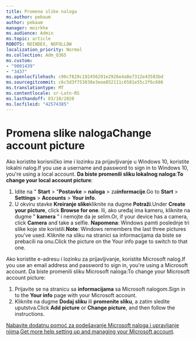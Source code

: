 ```yaml
---
title: Promena slike naloga
ms.author: pebaum
author: pebaum
manager: mnirkhe
ms.audience: Admin
ms.topic: article
ROBOTS: NOINDEX, NOFOLLOW
localization_priority: Normal
ms.collection: Adm_O365
ms.custom:
- "9001439"
- "3437"
ms.openlocfilehash: c96cf829c192456291e2926e4a8e7312e43583bd
ms.sourcegitcommit: c6c5d3f753038e3eee852111c6581e55c2f6c686
ms.translationtype: MT
ms.contentlocale: sr-Latn-RS
ms.lasthandoff: 03/10/2020
ms.locfileid: "42574385"
---
```

# <a name="change-account-picture"></a><span data-ttu-id="7f7d3-102">Promena slike naloga</span><span class="sxs-lookup"><span data-stu-id="7f7d3-102">Change account picture</span></span>

<span data-ttu-id="7f7d3-103">Ako koristite korisničko ime i lozinku za prijavljivanje u Windows 10, koristite lokalni nalog.</span><span class="sxs-lookup"><span data-stu-id="7f7d3-103">If you use a username and password to sign in to Windows 10, you're using a local account.</span></span> <span data-ttu-id="7f7d3-104">**Da biste promenili sliku lokalnog naloga**:</span><span class="sxs-lookup"><span data-stu-id="7f7d3-104">**To change your local account picture**:</span></span>

1. <span data-ttu-id="7f7d3-105">Idite na " **Start** > "**Postavke** > **naloga** > za**informacije**.</span><span class="sxs-lookup"><span data-stu-id="7f7d3-105">Go to **Start** > **Settings** > **Accounts** > **Your info**.</span></span>
2. <span data-ttu-id="7f7d3-106">U okviru stavke **Kreiranje slike**kliknite na dugme **Potraži**.</span><span class="sxs-lookup"><span data-stu-id="7f7d3-106">Under **Create your picture**, click **Browse for one**.</span></span> <span data-ttu-id="7f7d3-107">Ili, ako uređaj ima kameru, kliknite na dugme " **kamera** " i nemojte da je selim.</span><span class="sxs-lookup"><span data-stu-id="7f7d3-107">Or, if your device has a camera, click **Camera** and take a selfie.</span></span> 
    <span data-ttu-id="7f7d3-108">**Napomena**: Windows pamti poslednje tri slike koje ste koristili.</span><span class="sxs-lookup"><span data-stu-id="7f7d3-108">**Note**: Windows remembers the last three pictures you've used.</span></span> <span data-ttu-id="7f7d3-109">Kliknite na sliku na stranici sa informacijama da biste se prebacili na onu.</span><span class="sxs-lookup"><span data-stu-id="7f7d3-109">Click the picture on the Your info page to switch to that one.</span></span>

<span data-ttu-id="7f7d3-110">Ako koristite e-adresu i lozinku za prijavljivanje, koristite Microsoft nalog.</span><span class="sxs-lookup"><span data-stu-id="7f7d3-110">If you use an email address and password to sign in, you're using a Microsoft account.</span></span> <span data-ttu-id="7f7d3-111">Da biste promenili sliku Microsoft naloga:</span><span class="sxs-lookup"><span data-stu-id="7f7d3-111">To change your Microsoft account picture:</span></span>

1. <span data-ttu-id="7f7d3-112">Prijavite se na stranicu sa **informacijama** sa Microsoft nalogom.</span><span class="sxs-lookup"><span data-stu-id="7f7d3-112">Sign in to the **Your info** page with your Microsoft account.</span></span>
2. <span data-ttu-id="7f7d3-113">Kliknite na dugme **Dodaj sliku** ili **promenite sliku**, a zatim sledite uputstva.</span><span class="sxs-lookup"><span data-stu-id="7f7d3-113">Click **Add picture** or **Change picture**, and then follow the instructions.</span></span>

<span data-ttu-id="7f7d3-114">[Nabavite dodatnu pomoć za podešavanje Microsoft naloga i upravljanje njima](https://support.microsoft.com/products/microsoft-account?category=manage-account).</span><span class="sxs-lookup"><span data-stu-id="7f7d3-114">[Get more help setting up and managing your Microsoft account](https://support.microsoft.com/products/microsoft-account?category=manage-account).</span></span>
